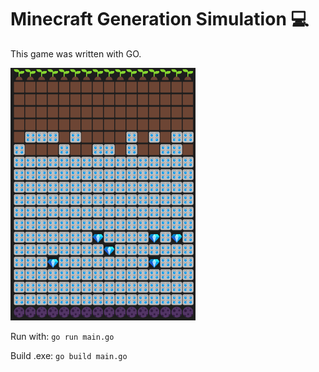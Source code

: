 # Minecraft Generation Simulation 💻

This game was written with GO.

![Screenshot](mc.png)

Run with: ``go run main.go``

Build .exe: ``go build main.go``
